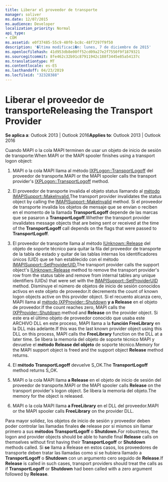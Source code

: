 ```yaml
---
title: Liberar el proveedor de transporte
manager: soliver
ms.date: 12/07/2015
ms.audience: Developer
localization_priority: Normal
api_type:
- COM
ms.assetid: e0f37485-55c9-40f0-bc8c-48f7297f9f50
description: '�ltima modificaci�n: lunes, 7 de diciembre de 2015'
ms.openlocfilehash: 41d953db8e00ff52cd09a27e2f7550f9f1879321
ms.sourcegitcommit: 8fe462c32b91c87911942c188f3445e85a54137c
ms.translationtype: MT
ms.contentlocale: es-ES
ms.lasthandoff: 04/23/2019
ms.locfileid: "32328388"
---
```

# <a name="releasing-the-transport-provider"></a><span data-ttu-id="3cf80-103">Liberar el proveedor de transporte</span><span class="sxs-lookup"><span data-stu-id="3cf80-103">Releasing the Transport Provider</span></span>

 
  
<span data-ttu-id="3cf80-104">**Se aplica a**: Outlook 2013 | Outlook 2016</span><span class="sxs-lookup"><span data-stu-id="3cf80-104">**Applies to**: Outlook 2013 | Outlook 2016</span></span> 
  
<span data-ttu-id="3cf80-105">Cuando MAPI o la cola MAPI terminen de usar un objeto de inicio de sesión de transporte:</span><span class="sxs-lookup"><span data-stu-id="3cf80-105">When MAPI or the MAPI spooler finishes using a transport logon object:</span></span>
  
1. <span data-ttu-id="3cf80-106">MAPI o la cola MAPI llama al método [IXPLogon::TransportLogoff](ixplogon-transportlogoff.md) del proveedor de transporte.</span><span class="sxs-lookup"><span data-stu-id="3cf80-106">MAPI or the MAPI spooler calls the transport provider's [IXPLogon::TransportLogoff](ixplogon-transportlogoff.md) method.</span></span> 
    
2. <span data-ttu-id="3cf80-107">El proveedor de transporte invalida el objeto status llamando al [método IMAPISupport::MakeInvalid.](imapisupport-makeinvalid.md)</span><span class="sxs-lookup"><span data-stu-id="3cf80-107">The transport provider invalidates the status object by calling the [IMAPISupport::MakeInvalid](imapisupport-makeinvalid.md) method.</span></span> <span data-ttu-id="3cf80-108">Si el proveedor de transporte invalida los objetos de mensaje que se envían o reciben en el momento de la llamada **TransportLogoff** depende de las marcas que se pasaron a **TransportLogoff**.</span><span class="sxs-lookup"><span data-stu-id="3cf80-108">Whether the transport provider invalidates message objects that are being sent or received at the time of the **TransportLogoff** call depends on the flags that were passed to **TransportLogoff**.</span></span>
    
3. <span data-ttu-id="3cf80-109">El proveedor de transporte llama al método [IUnknown::Release](https://msdn.microsoft.com/library/4b494c6f-f0ee-4c35-ae45-ed956f40dc7a%28Office.15%29.aspx) del objeto de soporte técnico para quitar la fila del proveedor de transporte de la tabla de estado y quitar de las tablas internas los identificadores únicos (UID) que se han establecido con el método [IMAPISupport::SetProviderUID.](imapisupport-setprovideruid.md)</span><span class="sxs-lookup"><span data-stu-id="3cf80-109">The transport provider calls the support object's [IUnknown::Release](https://msdn.microsoft.com/library/4b494c6f-f0ee-4c35-ae45-ed956f40dc7a%28Office.15%29.aspx) method to remove the transport provider's row from the status table and remove from internal tables any unique identifiers (UIDs) that were set with the [IMAPISupport::SetProviderUID](imapisupport-setprovideruid.md) method.</span></span> <span data-ttu-id="3cf80-110">Disminuye el número de objetos de inicio de sesión conocidos activos en este objeto de proveedor.</span><span class="sxs-lookup"><span data-stu-id="3cf80-110">It decrements the count of known logon objects active on this provider object.</span></span> <span data-ttu-id="3cf80-111">Si el recuento alcanza cero, MAPI llama al [método IXPProvider::Shutdown](ixpprovider-shutdown.md) **y a Release** en el objeto de proveedor.</span><span class="sxs-lookup"><span data-stu-id="3cf80-111">If the count reaches zero, MAPI calls the [IXPProvider::Shutdown](ixpprovider-shutdown.md) method and **Release** on the provider object.</span></span> <span data-ttu-id="3cf80-112">Si este era el último objeto de proveedor conocido que usaba este ARCHIVO DLL en este proceso, MAPI llama a la **función FreeLibrary** en la DLL más adelante.</span><span class="sxs-lookup"><span data-stu-id="3cf80-112">If this was the last known provider object using this DLL on this process, MAPI calls the **FreeLibrary** function on the DLL at a later time.</span></span> <span data-ttu-id="3cf80-113">Se libera la memoria del objeto de soporte técnico MAPI y devuelve el **método Release del objeto** de soporte técnico.</span><span class="sxs-lookup"><span data-stu-id="3cf80-113">Memory for the MAPI support object is freed and the support object **Release** method returns.</span></span> 
    
4. <span data-ttu-id="3cf80-114">El **método TransportLogoff** devuelve S_OK.</span><span class="sxs-lookup"><span data-stu-id="3cf80-114">The **TransportLogoff** method returns S_OK.</span></span> 
    
5. <span data-ttu-id="3cf80-115">MAPI o la cola MAPI llama **a Release** en el objeto de inicio de sesión del proveedor de transporte.</span><span class="sxs-lookup"><span data-stu-id="3cf80-115">MAPI or the MAPI spooler calls **Release** on the transport provider's logon object.</span></span> <span data-ttu-id="3cf80-116">Se libera la memoria del objeto.</span><span class="sxs-lookup"><span data-stu-id="3cf80-116">The memory for the object is released.</span></span> 
    
6. <span data-ttu-id="3cf80-117">MAPI o la cola MAPI llama **a FreeLibrary** en el DLL del proveedor.</span><span class="sxs-lookup"><span data-stu-id="3cf80-117">MAPI or the MAPI spooler calls **FreeLibrary** on the provider DLL.</span></span> 
    
<span data-ttu-id="3cf80-118">Para mayor solidez, los objetos de inicio de sesión y proveedor deben poder controlar las llamadas finales **de** release por sí mismos sin llamar primero a sus **métodos TransportLogoff** o **Shutdown.**</span><span class="sxs-lookup"><span data-stu-id="3cf80-118">For robustness, the logon and provider objects should be able to handle final **Release** calls on themselves without first having their **TransportLogoff** or **Shutdown** methods called.</span></span> <span data-ttu-id="3cf80-119">Si **se** llama a Release en estos casos, los proveedores de transporte deben tratar las llamadas como si se hubiera llamado a **TransportLogoff** o **Shutdown** con un argumento cero seguido de **Release**.</span><span class="sxs-lookup"><span data-stu-id="3cf80-119">If **Release** is called in such cases, transport providers should treat the calls as if **TransportLogoff** or **Shutdown** had been called with a zero argument followed by **Release**.</span></span>
  

